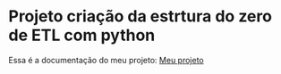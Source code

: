 # Projeto criação da estrtura do zero de ETL com python

Essa é a documentação do meu projeto: [Meu projeto](https://github.com/Brunocodigoestudo/estrutura_projeto_ETL)
